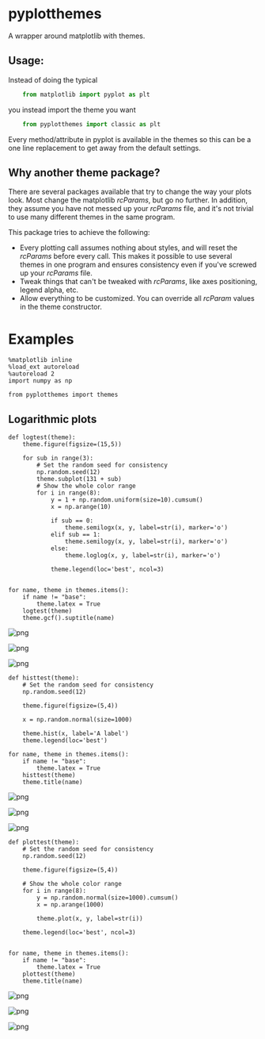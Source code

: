 
# pyplotthemes

A wrapper around matplotlib with themes.

## Usage:
Instead of doing the typical

```python
    from matplotlib import pyplot as plt
```

you instead import the theme you want


```python
    from pyplotthemes import classic as plt
```

Every method/attribute in pyplot is available in the themes so this can be
a one line replacement to get away from the default settings.

## Why another theme package?
There are several packages available that try to change the way your plots look.
Most change the matplotlib *rcParams*, but go no further. In addition, they
assume
you have not messed up your *rcParams* file, and it's not trivial to use many
different
themes in the same program.

This package tries to achieve the following:

* Every plotting call assumes nothing about styles, and will reset the
*rcParams* before every call. This makes it possible to use several themes in
one program and ensures consistency even if you've screwed up your *rcParams*
file.
* Tweak things that can't be tweaked with *rcParams*, like axes positioning,
legend alpha, etc.
* Allow everything to be customized. You can override all *rcParam* values in
the theme constructor.

# Examples


    %matplotlib inline
    %load_ext autoreload
    %autoreload 2
    import numpy as np
    
    from pyplotthemes import themes

## Logarithmic plots


    def logtest(theme):
        theme.figure(figsize=(15,5))
    
        for sub in range(3):
            # Set the random seed for consistency
            np.random.seed(12)
            theme.subplot(131 + sub)
            # Show the whole color range
            for i in range(8):
                y = 1 + np.random.uniform(size=10).cumsum()
                x = np.arange(10)
    
                if sub == 0:
                    theme.semilogx(x, y, label=str(i), marker='o')
                elif sub == 1:
                    theme.semilogy(x, y, label=str(i), marker='o')
                else:
                    theme.loglog(x, y, label=str(i), marker='o')
                    
                theme.legend(loc='best', ncol=3)
        
    
    for name, theme in themes.items():
        if name != "base":
            theme.latex = True
        logtest(theme)
        theme.gcf().suptitle(name)


![png](README_files/README_3_0.png)



![png](README_files/README_3_1.png)



![png](README_files/README_3_2.png)



    def histtest(theme):
        # Set the random seed for consistency
        np.random.seed(12)
        
        theme.figure(figsize=(5,4))
        
        x = np.random.normal(size=1000)
        
        theme.hist(x, label='A label')
        theme.legend(loc='best')
        
    for name, theme in themes.items():
        if name != "base":
            theme.latex = True
        histtest(theme)
        theme.title(name)


![png](README_files/README_4_0.png)



![png](README_files/README_4_1.png)



![png](README_files/README_4_2.png)



    def plottest(theme):
        # Set the random seed for consistency
        np.random.seed(12)
    
        theme.figure(figsize=(5,4))
    
        # Show the whole color range
        for i in range(8):
            y = np.random.normal(size=1000).cumsum()
            x = np.arange(1000)
    
            theme.plot(x, y, label=str(i))
    
        theme.legend(loc='best', ncol=3)
        
    
    for name, theme in themes.items():
        if name != "base":
            theme.latex = True
        plottest(theme)
        theme.title(name)


![png](README_files/README_5_0.png)



![png](README_files/README_5_1.png)



![png](README_files/README_5_2.png)

